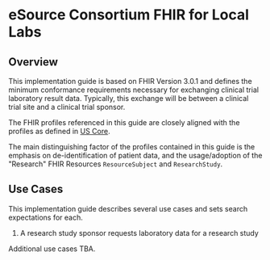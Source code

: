 # eSource Consortium FHIR for Local Labs
## Overview

This implementation guide is based on FHIR Version 3.0.1 and defines the minimum conformance requirements necessary for exchanging clinical trial laboratory result data. Typically, this exchange will be between a clinical trial site and a clinical trial sponsor.

The FHIR profiles referenced in this guide are closely aligned with the profiles as defined in [US Core](http://www.hl7.org/fhir/us/core/). 

The main distinguishing factor of the profiles contained in this guide is the emphasis on de-identification of patient data, and the usage/adoption of the "Research" FHIR Resources ``ResourceSubject`` and ``ResearchStudy``. 


## Use Cases
This implementation guide describes several use cases and sets search expectations for each.

1. A research study sponsor requests laboratory data for a research study

Additional use cases TBA.